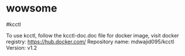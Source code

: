 # wowsome
#kcctl

To use kcctl, follow the kcctl-doc.doc file
for docker image, visit docker registry: https://hub.docker.com/
Repository name: mdwajid095/kcctl
Version: v1.2


